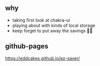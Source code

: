 ## why

- taking first look at chakra-ui
- playing about with kinds of local storage
- keep forget to put away the savings 🤦‍♂️

## github-pages

https://eddcakes.github.io/ez-saver/
